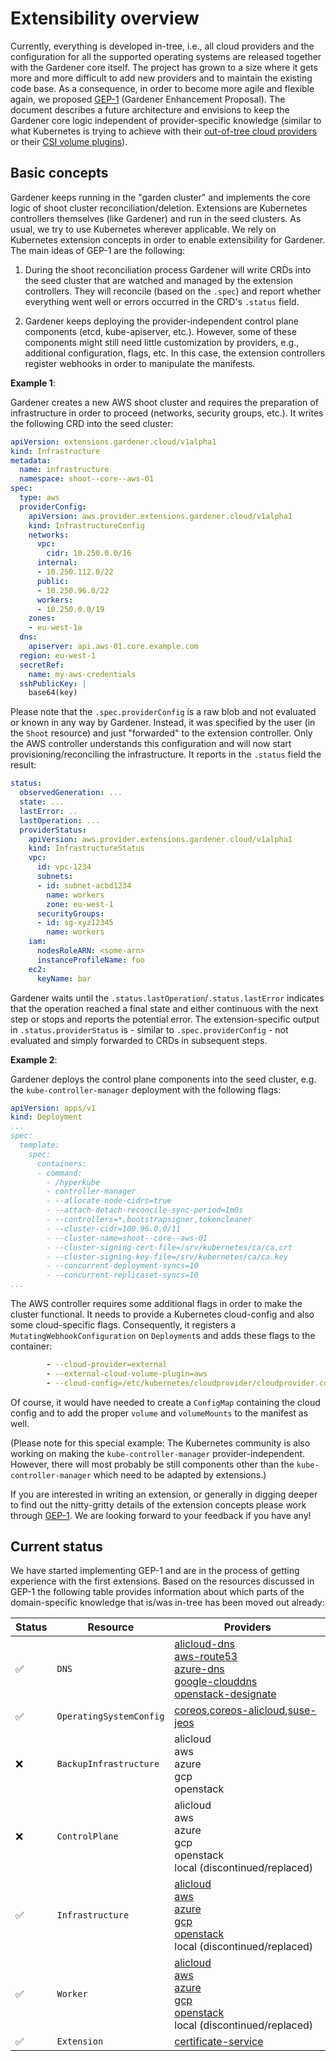 # Extensibility overview

Currently, everything is developed in-tree, i.e., all cloud providers and the configuration for all the supported operating systems are released together with the Gardener core itself.
The project has grown to a size where it gets more and more difficult to add new providers and to maintain the existing code base.
As a consequence, in order to become more agile and flexible again, we proposed [GEP-1](../proposals/01-extensibility.md) (Gardener Enhancement Proposal).
The document describes a future architecture and envisions to keep the Gardener core logic independent of provider-specific knowledge (similar to what Kubernetes is trying to achieve with their [out-of-tree cloud providers](https://github.com/kubernetes/enhancements/issues/88) or their [CSI volume plugins](https://github.com/kubernetes/community/pull/1258)).

## Basic concepts

Gardener keeps running in the "garden cluster" and implements the core logic of shoot cluster reconciliation/deletion.
Extensions are Kubernetes controllers themselves (like Gardener) and run in the seed clusters.
As usual, we try to use Kubernetes wherever applicable.
We rely on Kubernetes extension concepts in order to enable extensibility for Gardener.
The main ideas of GEP-1 are the following:

1. During the shoot reconciliation process Gardener will write CRDs into the seed cluster that are watched and managed by the extension controllers. They will reconcile (based on the `.spec`) and report whether everything went well or errors occurred in the CRD's `.status` field.

1. Gardener keeps deploying the provider-independent control plane components (etcd, kube-apiserver, etc.). However, some of these components might still need little customization by providers, e.g., additional configuration, flags, etc. In this case, the extension controllers register webhooks in order to manipulate the manifests.

**Example 1**:

Gardener creates a new AWS shoot cluster and requires the preparation of infrastructure in order to proceed (networks, security groups, etc.).
It writes the following CRD into the seed cluster:

```yaml
apiVersion: extensions.gardener.cloud/v1alpha1
kind: Infrastructure
metadata:
  name: infrastructure
  namespace: shoot--core--aws-01
spec:
  type: aws
  providerConfig:
    apiVersion: aws.provider.extensions.gardener.cloud/v1alpha1
    kind: InfrastructureConfig
    networks:
      vpc:
        cidr: 10.250.0.0/16
      internal:
      - 10.250.112.0/22
      public:
      - 10.250.96.0/22
      workers:
      - 10.250.0.0/19
    zones:
    - eu-west-1a
  dns:
    apiserver: api.aws-01.core.example.com
  region: eu-west-1
  secretRef:
    name: my-aws-credentials
  sshPublicKey: |
    base64(key)
```

Please note that the `.spec.providerConfig` is a raw blob and not evaluated or known in any way by Gardener.
Instead, it was specified by the user (in the `Shoot` resource) and just "forwarded" to the extension controller.
Only the AWS controller understands this configuration and will now start provisioning/reconciling the infrastructure.
It reports in the `.status` field the result:

```yaml
status:
  observedGeneration: ...
  state: ...
  lastError: ..
  lastOperation: ...
  providerStatus:
    apiVersion: aws.provider.extensions.gardener.cloud/v1alpha1
    kind: InfrastructureStatus
    vpc:
      id: vpc-1234
      subnets:
      - id: subnet-acbd1234
        name: workers
        zone: eu-west-1
      securityGroups:
      - id: sg-xyz12345
        name: workers
    iam:
      nodesRoleARN: <some-arn>
      instanceProfileName: foo
    ec2:
      keyName: bar
```

Gardener waits until the `.status.lastOperation`/`.status.lastError` indicates that the operation reached a final state and either continuous with the next step or stops and reports the potential error.
The extension-specific output in `.status.providerStatus` is - similar to `.spec.providerConfig` - not evaluated and simply forwarded to CRDs in subsequent steps.

**Example 2**:

Gardener deploys the control plane components into the seed cluster, e.g. the `kube-controller-manager` deployment with the following flags:

```yaml
apiVersion: apps/v1
kind: Deployment
...
spec:
  template:
    spec:
      containers:
      - command:
        - /hyperkube
        - controller-manager
        - --allocate-node-cidrs=true
        - --attach-detach-reconcile-sync-period=1m0s
        - --controllers=*,bootstrapsigner,tokencleaner
        - --cluster-cidr=100.96.0.0/11
        - --cluster-name=shoot--core--aws-01
        - --cluster-signing-cert-file=/srv/kubernetes/ca/ca.crt
        - --cluster-signing-key-file=/srv/kubernetes/ca/ca.key
        - --concurrent-deployment-syncs=10
        - --concurrent-replicaset-syncs=10
...
```

The AWS controller requires some additional flags in order to make the cluster functional.
It needs to provide a Kubernetes cloud-config and also some cloud-specific flags.
Consequently, it registers a `MutatingWebhookConfiguration` on `Deployment`s and adds these flags to the container:

```yaml
        - --cloud-provider=external
        - --external-cloud-volume-plugin=aws
        - --cloud-config=/etc/kubernetes/cloudprovider/cloudprovider.conf
```

Of course, it would have needed to create a `ConfigMap` containing the cloud config and to add the proper `volume` and `volumeMounts` to the manifest as well.

(Please note for this special example: The Kubernetes community is also working on making the `kube-controller-manager` provider-independent.
However, there will most probably be still components other than the `kube-controller-manager` which need to be adapted by extensions.)

If you are interested in writing an extension, or generally in digging deeper to find out the nitty-gritty details of the extension concepts please work through [GEP-1](../proposals/01-extensibility.md).
We are looking forward to your feedback if you have any!

## Current status

We have started implementing GEP-1 and are in the process of getting experience with the first extensions.
Based on the resources discussed in GEP-1 the following table provides information about which parts of the domain-specific knowledge that is/was in-tree has been moved out already:

| Status             | Resource                | Providers                                                                            |
|--------------------|-------------------------|--------------------------------------------------------------------------------------|
| :white_check_mark: | `DNS`                   | [alicloud-dns<br>aws-route53<br>azure-dns<br>google-clouddns<br> openstack-designate](https://github.com/gardener/external-dns-management) |
| :white_check_mark: | `OperatingSystemConfig` | [coreos](https://github.com/gardener/gardener-extensions/tree/master/controllers/os-coreos),[coreos-alicloud](https://github.com/gardener/gardener-extensions/tree/master/controllers/os-coreos-alicloud),[suse-jeos](https://github.com/gardener/gardener-extensions/tree/master/controllers/os-suse-jeos) |
| :x:                | `BackupInfrastructure`  | alicloud<br>aws<br>azure<br>gcp<br>openstack                                         |
| :x:                | `ControlPlane`          | alicloud<br>aws<br>azure<br>gcp<br>openstack<br>local (discontinued/replaced)        |
| :white_check_mark: | `Infrastructure`        | [alicloud](https://github.com/gardener/gardener-extensions/tree/master/controllers/provider-alicloud)<br>[aws](https://github.com/gardener/gardener-extensions/tree/master/controllers/provider-aws)<br>[azure](https://github.com/gardener/gardener-extensions/tree/master/controllers/provider-azure)<br>[gcp](https://github.com/gardener/gardener-extensions/tree/master/controllers/provider-gcp)<br>[openstack](https://github.com/gardener/gardener-extensions/tree/master/controllers/provider-openstack)<br>local (discontinued/replaced) |
| :white_check_mark: | `Worker`                | [alicloud](https://github.com/gardener/gardener-extensions/tree/master/controllers/provider-alicloud)<br>[aws](https://github.com/gardener/gardener-extensions/tree/master/controllers/provider-aws)<br>[azure](https://github.com/gardener/gardener-extensions/tree/master/controllers/provider-azure)<br>[gcp](https://github.com/gardener/gardener-extensions/tree/master/controllers/provider-gcp)<br>[openstack](https://github.com/gardener/gardener-extensions/tree/master/controllers/provider-openstack)<br>local (discontinued/replaced) |
| :white_check_mark: | `Extension`             | [certificate-service](https://github.com/gardener/gardener-extensions/tree/master/controllers/extension-certificate-service) |
